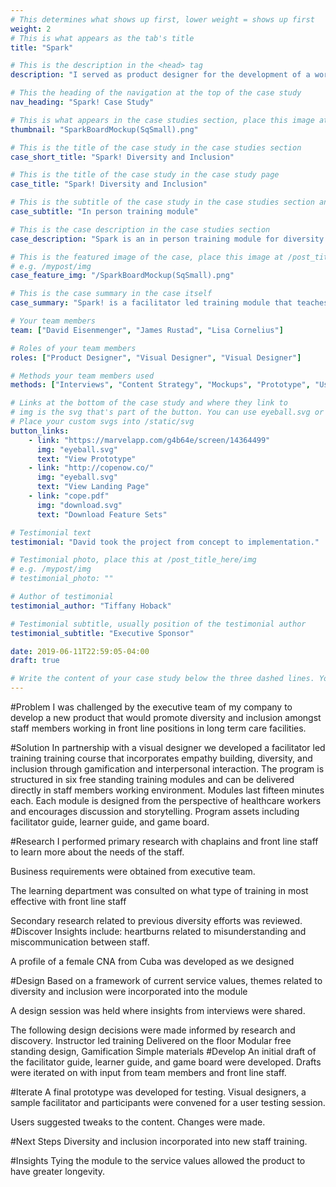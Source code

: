 ```yaml
---
# This determines what shows up first, lower weight = shows up first
weight: 2
# This is what appears as the tab's title
title: "Spark"

# This is the description in the <head> tag
description: "I served as product designer for the development of a workplace training course focused on diversity and inclusion for front line staff working in long term care."

# This the heading of the navigation at the top of the case study
nav_heading: "Spark! Case Study"

# This is what appears in the case studies section, place this image at the /static/img folder
thumbnail: "SparkBoardMockup(SqSmall).png"

# This is the title of the case study in the case studies section
case_short_title: "Spark! Diversity and Inclusion"

# This is the title of the case study in the case study page
case_title: "Spark! Diversity and Inclusion"

# This is the subtitle of the case study in the case studies section and the case study page
case_subtitle: "In person training module"

# This is the case description in the case studies section
case_description: "Spark is an in person training module for diversity and inclusion that works through storytelling and empathy building."

# This is the featured image of the case, place this image at /post_title_here/img folder
# e.g. /mypost/img
case_feature_img: "/SparkBoardMockup(SqSmall).png"

# This is the case summary in the case itself
case_summary: "Spark! is a facilitator led training module that teaches diversity and inclusion. The program is deployed through six free standing training modules lasting fifteen minutes each. The modules are designed to be empathetic to the needs of healthcare workers and teach diversity and inclusion to frontline care staff. Partnering with a development of the program assets including facility guide, learner guide, and game board."

# Your team members
team: ["David Eisenmenger", "James Rustad", "Lisa Cornelius"]

# Roles of your team members
roles: ["Product Designer", "Visual Designer", "Visual Designer"]

# Methods your team members used
methods: ["Interviews", "Content Strategy", "Mockups", "Prototype", "User Testing"]

# Links at the bottom of the case study and where they link to
# img is the svg that's part of the button. You can use eyeball.svg or download.svg
# Place your custom svgs into /static/svg
button_links:
    - link: "https://marvelapp.com/g4b64e/screen/14364499"
      img: "eyeball.svg"
      text: "View Prototype"
    - link: "http://copenow.co/"
      img: "eyeball.svg"
      text: "View Landing Page"
    - link: "cope.pdf"
      img: "download.svg"
      text: "Download Feature Sets"

# Testimonial text
testimonial: "David took the project from concept to implementation."

# Testimonial photo, place this at /post_title_here/img
# e.g. /mypost/img
# testimonial_photo: ""

# Author of testimonial
testimonial_author: "Tiffany Hoback"

# Testimonial subtitle, usually position of the testimonial author
testimonial_subtitle: "Executive Sponsor"

date: 2019-06-11T22:59:05-04:00
draft: true

# Write the content of your case study below the three dashed lines. You can use markdown and raw HTML.
---
```

#Problem
I was challenged by the executive team of my company to develop a new product that would promote diversity and inclusion amongst staff members working in front line positions in long term care facilities.

#Solution
In partnership with a visual designer we developed a facilitator led training training course that incorporates empathy building, diversity, and inclusion through gamification and interpersonal interaction. The program is structured in six free standing training modules and can be delivered directly in staff members working environment. Modules last fifteen minutes each. Each module is designed from the perspective of healthcare workers and encourages discussion and storytelling. Program assets including facilitator guide, learner guide, and game board.

#Research
I performed primary research with chaplains and front line staff to learn more about the needs of the staff.

Business requirements were obtained from executive team.

The learning department was consulted on what type of training in most effective with front line staff

Secondary research related to previous diversity efforts was reviewed.
#Discover
Insights include: heartburns related to misunderstanding and miscommunication between staff.

A profile of a female CNA from Cuba was developed as we designed

#Design
Based on a framework of current service values, themes related to diversity and inclusion were incorporated into the module

A design session was held where insights from interviews were shared.

The following design decisions were made informed by research and discovery. 
Instructor led training
Delivered on the floor
Modular free standing design, 
Gamification 
Simple materials
#Develop
An initial draft of the facilitator guide, learner guide, and game board were developed.
Drafts were iterated on with input from team members and front line staff.

#Iterate
A final prototype was developed for testing.
Visual designers, a sample facilitator and participants were convened for a user testing session.

Users suggested tweaks to the content. 
Changes were made.

#Next Steps
Diversity and inclusion incorporated into new staff training. 

#Insights
Tying the module to the service values allowed the product to have greater longevity.